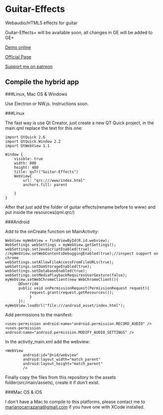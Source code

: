 # Guitar-Effects

Webaudio/HTML5 effects for guitar

Guitar-Effects+ will be available soon, all changes in GE will be added to GE+

[Demo online](https://larutaproducciones.xyz/guitareffects/online/)

[Official Page](https://larutaproducciones.xyz/guitareffects/)

[Support me on patreon](https://www.patreon.com/marianofromlaruta)

## Compile the hybrid app

###Linux, Mac OS & Windows

Use Electron or NW.js. Instructions soon.

###Linux

The fast way is use Qt Creator, just create a new QT Quick project, in the main.qml replace the text for this one:

~~~~
import QtQuick 2.6
import QtQuick.Window 2.2
import QtWebView 1.1

Window {
    visible: true
    width: 800
    height: 480
    title: qsTr("Guitar-Effects")
    WebView{
        url: "qrc:///www/index.html"
        anchors.fill: parent

    }
}
~~~~

After that just add the folder of guitar effects(rename before to www) and put inside the resources(qml.qrc/)

###Android

Add to the onCreate function on MainActivity:

~~~~
WebView myWebView = findViewById(R.id.webview);
WebSettings webSettings = myWebView.getSettings();
webSettings.setJavaScriptEnabled(true);
//myWebView.setWebContentsDebuggingEnabled(true);//inspect support on chrome
webSettings.setAllowFileAccessFromFileURLs(true);
webSettings.setDomStorageEnabled(true);
webSettings.setDatabaseEnabled(true);
webSettings.setMediaPlaybackRequiresUserGesture(false);
myWebView.setWebChromeClient(new WebChromeClient(){
      @Override
      public void onPermissionRequest(PermissionRequest request){
           request.grant(request.getResources());
           }
      });
myWebView.loadUrl("file:///android_asset/index.html");
~~~~

Add permissions to the manifest:

~~~~
<uses-permission android:name="android.permission.RECORD_AUDIO" />
<uses-permission android:name="android.permission.MODIFY_AUDIO_SETTINGS" />
~~~~

In the activity_main.xml add the webview:

~~~~
<WebView
        android:id="@+id/webview"
        android:layout_width="match_parent"
        android:layout_height="match_parent"
        />
~~~~

Finally copy the files from this repository to the assets folder(src/main/assets), create it if don't exist.

###Mac OS & iOS

I don't have a Mac to compile to this platforms, please contact me to marianocarrazana@gmail.com if you have one with XCode installed.
